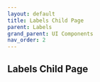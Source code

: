 ```yaml
---
layout: default
title: Labels Child Page
parent: Labels
grand_parent: UI Components
nav_order: 2
---
```


Labels Child Page
----
